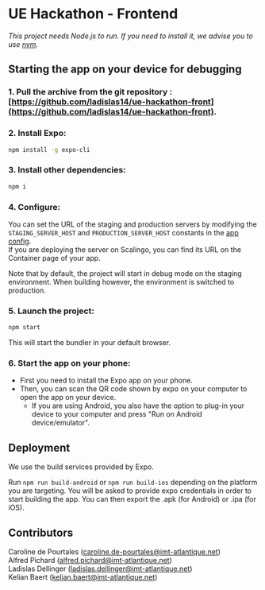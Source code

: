 # UE Hackathon - Frontend

*This project needs Node.js to run. If you need to install it, we advise you to use [nvm](https://github.com/nvm-sh/nvm).*

## Starting the app on your device for debugging 

### 1. Pull the archive from the git repository : [https://github.com/ladislas14/ue-hackathon-front](https://github.com/ladislas14/ue-hackathon-front).

### 2. Install Expo:

```bash
npm install -g expo-cli
```

### 3. Install other dependencies:

```bash
npm i
```

### 4. Configure:

You can set the URL of the staging and production servers by modifying the `STAGING_SERVER_HOST` and `PRODUCTION_SERVER_HOST` constants in the [app config](app.config.js).  
If you are deploying the server on Scalingo, you can find its URL on the Container page of your app.

Note that by default, the project will start in debug mode on the staging environment.
When building however, the environment is switched to production.

### 5. Launch the project:

```bash
npm start
```

This will start the bundler in your default browser.

### 6. Start the app on your phone:
  
- First you need to install the Expo app on your phone.
- Then, you can scan the QR code shown by expo on your computer to open the app on your device.
    - If you are using Android, you also have the option to plug-in your device to your computer and press "Run on Android device/emulator".

## Deployment

We use the build services provided by Expo.

Run `npm run build-android` or `npm run build-ios` depending on the platform you are targeting. You will be asked to provide expo credentials in order to start building the app. You can then export the .apk (for Android) or .ipa (for iOS). 

## Contributors

Caroline de Pourtales (caroline.de-pourtales@imt-atlantique.net)  
Alfred Pichard (alfred.pichard@imt-atlantique.net)  
Ladislas Dellinger (ladislas.dellinger@imt-atlantique.net)  
Kelian Baert (kelian.baert@imt-atlantique.net)  